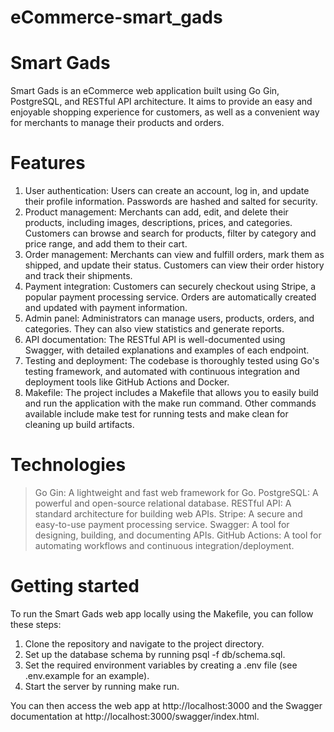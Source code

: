 # eCommerce-smart_gads
Smart Gads
==========
Smart Gads is an eCommerce web application built using Go Gin, PostgreSQL, and RESTful API architecture. It aims to provide an easy and enjoyable shopping experience for customers, as well as a convenient way for merchants to manage their products and orders.

Features
========
1. User authentication: Users can create an account, log in, and update their profile information. Passwords are hashed and salted for security.
2. Product management: Merchants can add, edit, and delete their products, including images, descriptions, prices, and categories. Customers can browse and search for products, filter by category and price range, and add them to their cart.
3. Order management: Merchants can view and fulfill orders, mark them as shipped, and update their status. Customers can view their order history and track their shipments.
4. Payment integration: Customers can securely checkout using Stripe, a popular payment processing service. Orders are automatically created and updated with payment information.
5. Admin panel: Administrators can manage users, products, orders, and categories. They can also view statistics and generate reports.
6. API documentation: The RESTful API is well-documented using Swagger, with detailed explanations and examples of each endpoint.
7. Testing and deployment: The codebase is thoroughly tested using Go's testing framework, and automated with continuous integration and deployment tools like GitHub Actions and Docker.
8. Makefile: The project includes a Makefile that allows you to easily build and run the application with the make run command. Other commands available include make test for running tests and make clean for cleaning up build artifacts.


Technologies
============
> Go Gin: A lightweight and fast web framework for Go.
> PostgreSQL: A powerful and open-source relational database.
> RESTful API: A standard architecture for building web APIs.
> Stripe: A secure and easy-to-use payment processing service.
> Swagger: A tool for designing, building, and documenting APIs.
> GitHub Actions: A tool for automating workflows and continuous integration/deployment.


Getting started
===============
To run the Smart Gads web app locally using the Makefile, you can follow these steps:

1. Clone the repository and navigate to the project directory.
2. Set up the database schema by running psql -f db/schema.sql.
3. Set the required environment variables by creating a .env file (see .env.example for an example).
4. Start the server by running make run.

You can then access the web app at http://localhost:3000 and the Swagger documentation at http://localhost:3000/swagger/index.html.

